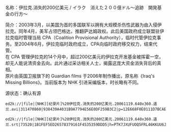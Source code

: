 名称：伊拉克.消失的200亿美元 / イラク　消えた２００億ドル～追跡　開発基金の行方～

简介：2003年3月，以美国为首的多国联军以拥有大规模杀伤性武器为由入侵伊拉克。同年4月，美军占领巴格达，推翻萨达姆政权。此后美国政府成立联盟驻伊拉克临时管理当局 CPA（Coalition Provisional Authority），临时代管伊拉克事务。至2004年6月，伊拉克临时政府成立，CPA向临时政府移交权力，结束代管。  
在 CPA 管理伊拉克的14个月中，超过200亿美元的伊拉克开发基金被挥霍一空，却无人能说清资金去向。此片通过采访相关人士，揭露这庞大资金消失背后的真相。  
原片由英国卫报旗下的 Guardian films 于2006年制作播出，原名称《Iraq's Missing Billions》。当前版本为 NHK 引进采编版本，时长略有不同。  

源状态：确认有源

```
ed2k://|file|[NHK][纪录片]%20伊拉克.消失的200亿美元.20061119.640x360.道兰.avi|311470860|938439A4031B9A7794E56E0DF259B3C2|p=12E668F0E0111D7BCAEF15EEA27226B6:84F55B9F0FB5678D7CB9AEED67B91C10:0BD7E542754508C1680F22EE37378F99:4D6A8853B7F2A39005599FB146187003:C9D4AA97189E98E2CAD8549B15066E02:D9F82F79ABF3559869062DFAC52F207D:E1231F40A6076941A6609A58132519DD:C37B8224929188B55BF1E9C983DD7140:C3F298C68C442C6FA696BE6AF92FD612:46CD11DA9346C9024186BA2DBAB890A1:56A281D851ED65ED7CC041EB5860CE57:DC207EC37ED493D36A07E9D84E5D7246:EB9639A87C275D8071B8B26A3D34C2C5:86350CC7E3751073A83A0755AA60EC5B:1BFCC1AF7BBBB0BEA0119E0245D11C09:B5E5403F5501C93A691BB567613F97E5:D48B053D7CF805411F1A412AEE8481E1:22E5359014BCF7DEBC3BD4500D39C1C8:8E1A6FD929200281DCE5A6E4377231ED:CC77EB2C15E37F35A28150924C8FB831:BD1310FE487537310196301B9520878E:E4DF71305000C8E907462C8A25473C5D:5F1695A54D12D19A53F885175880FC03:606C2C0F76BF8205D462CC5056166CD7:A65F0D0C1D6ADD44D96B8A803C45234A:4F764D563492626450BBD0D073D667B0:D67D3ED133EC3496F60B2A022B412355:2DE38E07D4451E431CA8D9CD7C930DDE:25C3D58D96B0118A576D13209D2EFE17:04AC5005428DC502D76E57FB8693C06E:8E2DDB8AFF7D9DCBDECD7E1237DAB5FE:548C05803AF4714D12B7783D5A16E757:E269DEC5AD38F2EBFE88E2827BBF9E96|h=GF56D5KFONDC2BYVY7WHFOZTIBV6ER5N|/

ed2k://|file|[NHK][纪录片]%20伊拉克.消失的200亿美元.20061119.640x360.道兰.srt|73520|1B1FEF5ED26578379161F4535359DDD5|h=PTK7JXUFUOQ5FRL46KKUU6JVTAJJAYPB|/
```